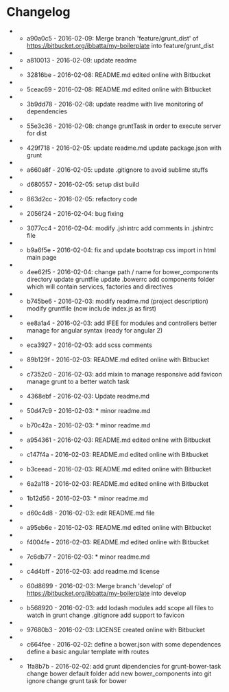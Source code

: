 # Changelog

- * a90a0c5 - 2016-02-09: Merge branch &#x27;feature/grunt_dist&#x27; of https://bitbucket.org/ibbatta/my-boilerplate into feature/grunt_dist 
- * a810013 - 2016-02-09: update readme 
- * 32816be - 2016-02-08: README.md edited online with Bitbucket 
- * 5ceac69 - 2016-02-08: README.md edited online with Bitbucket 
- * 3b9dd78 - 2016-02-08: update readme with live monitoring of dependencies 
- * 55e3c36 - 2016-02-08: change gruntTask in order to execute server for dist 
- * 429f718 - 2016-02-05: update readme.md update package.json with grunt 
- * a660a8f - 2016-02-05: update .gitignore to avoid sublime stuffs 
- * d680557 - 2016-02-05: setup dist build 
- * 863d2cc - 2016-02-05: refactory code 
- * 2056f24 - 2016-02-04: bug fixing 
- * 3077cc4 - 2016-02-04: modify .jshintrc add comments in .jshintrc file 
- * b9a6f5e - 2016-02-04: fix and update bootstrap css import in html main page 
- * 4ee62f5 - 2016-02-04: change path / name for bower_components directory update gruntfile update .bowerrc add components folder which will contain services, factories and directives 
- * b745be6 - 2016-02-03: modify readme.md (project description) modify gruntfile (now include index.js as first) 
- * ee8a1a4 - 2016-02-03: add IFEE for modules and controllers better manage for angular syntax (ready for angular 2) 
- * eca3927 - 2016-02-03: add scss comments 
- * 89b129f - 2016-02-03: README.md edited online with Bitbucket 
- * c7352c0 - 2016-02-03: add mixin to manage responsive add favicon manage grunt to a better watch task 
- * 4368ebf - 2016-02-03: Update readme.md 
- * 50d47c9 - 2016-02-03: * minor readme.md 
- * b70c42a - 2016-02-03: * minor readme.md 
- * a954361 - 2016-02-03: README.md edited online with Bitbucket 
- * c147f4a - 2016-02-03: README.md edited online with Bitbucket 
- * b3ceead - 2016-02-03: README.md edited online with Bitbucket 
- * 6a2a1f8 - 2016-02-03: README.md edited online with Bitbucket 
- * 1b12d56 - 2016-02-03: * minor readme.md 
- * d60c4d8 - 2016-02-03: edit README.md file 
- * a95eb6e - 2016-02-03: README.md edited online with Bitbucket 
- * f4004fe - 2016-02-03: README.md edited online with Bitbucket 
- * 7c6db77 - 2016-02-03: * minor readme.md 
- * c4d4bff - 2016-02-03: add readme.md license 
- * 60d8699 - 2016-02-03: Merge branch &#x27;develop&#x27; of https://bitbucket.org/ibbatta/my-boilerplate into develop 
- * b568920 - 2016-02-03: add lodash modules add scope all files to watch in grunt change .gitignore add support to favicon 
- * 97680b3 - 2016-02-03: LICENSE created online with Bitbucket 
- * c664fee - 2016-02-02: define a bower.json with some dependences define a basic angular template with routes 
- * 1fa8b7b - 2016-02-02: add grunt dipendencies for grunt-bower-task change bower default folder add new bower_components into git ignore change grunt task for bower 

